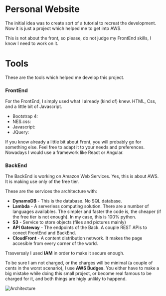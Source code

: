 # Personal Website

The initial idea was to create sort of a tutorial to recreat the development. Now it is just a project which helped me to get into AWS.

This is not about the front, so please, do not judge my FrontEnd skills, I know I need to work on it.

# Tools
These are the tools which helped me develop this project.
### FrontEnd
For the FrontEnd, I simply used what I already (kind of) knew. HTML, Css, and a little bit of Javascript. 
 - Bootstrap 4:
 - NES.css:
 - Javascript:
 - JQuery:

If you know already a little bit about Front, you will probably go for something else. Feel free to adapt it to your needs and preferences. Nowadays I would use a framework like React or Angular. 

### BackEnd

The BackEnd is working on Amazon Web Services. Yes, this is about AWS. It is making use only of the free tier.  

These are the services the architecture with:
- **DynamoDB** - This is the database. No SQL database.
- **Lambda** - A serverless computing solution. There are a number of languages availables. The simpler and faster the code is, the cheaper (if the free tier is not enough). In my case, this is 100% python. 
- **S3** - Service to store objects (files and pictures mainly)
- **API Gateway** - The endpoints of the Back. A couple REST APIs to conect FrontEnd and BackEnd. 
- **CloudFront** - A content distribution network. It makes the page accesible from every corner of the world. 

Trasversaly I used **IAM** in order to make it secure enough. 

To be sure I am not charged, or the charges will be minimal (a couple of cents in the worst scenario), I use **AWS Budges**. You either have to make a big mistake while doing this small project, or become real famous to be charged for it, and both things are higly unlikly to happend.

![Architecture](https://github.com/Cdelgado23/OPENCV-CVHandler/blob/master/CV_Page_Diagram-Final%20Architecture.png)
